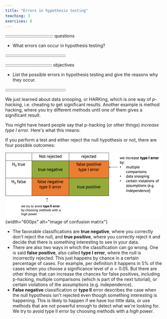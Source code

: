 ```yaml
---
title: "Errors in hypothesis testing"
teaching: 3
exercises: 0
---
```


:::::::::::::::::::::::::::::::::::::: questions 

- What errors can occur in hypothesis testing?

::::::::::::::::::::::::::::::::::::::::::::::::

::::::::::::::::::::::::::::::::::::: objectives

- List the possible errors in hypothesis testing and give the reasons why they occur.

::::::::::::::::::::::::::::::::::::::::::::::::
 


We just learned about data snooping, or HARKing, which is one way of *p-hacking*, i.e. cheating to get significant results. Another example is method hacking, where you try different methods until one of them gives a significant result.  

You might have heard people say that p-hacking (or other things) *increase type I error*. Here's what this means:  

If you perform a test and either reject the null hypothesis or not, there are four possible outcomes:  


![Errors in hypothesis testing](fig/04-errors_hypothesis_testing.png){width="600px" alt="image of confusion matrix"}

- The favorable classifications are **true negative**, where you correctly don't reject the null, and **true positive**, where you correctly reject it and decide that there is something interesting to see in your data.  
- There are also two ways in which the classification can go wrong. One is said **false positive**, also called **type I error**, where the null is incorrectly rejected. This just happens by chance in a certain percentage of cases. For example, per definition it happens in 5% of the cases when you choose a significance level of $\alpha=0.05$. But there are other things that can increase the chances for false positives, including p-hacking, multiple comparisons (which is part of the next tutorial), or certain violations of the assumptions (e.g. independence).  
- **False negative** classification or **type II** error describes the case when the null hypothesis isn't rejected even though something interesting is happening. This is likely to happen if we have too little data, or use methods that are not powerful enough to detect what we're looking for. We try to avoid type II error by choosing methods with a *high power*.  
